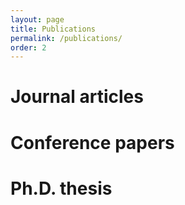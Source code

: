 ```yaml
---
layout: page
title: Publications
permalink: /publications/
order: 2
---
```


<h1>Journal articles</h1>

<h1>Conference papers</h1>

<h1>Ph.D. thesis</h1>

